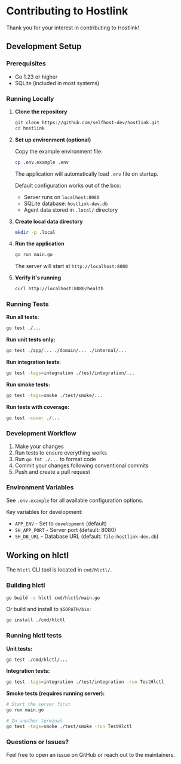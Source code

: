 # Contributing to Hostlink

Thank you for your interest in contributing to Hostlink!

## Development Setup

### Prerequisites

- Go 1.23 or higher
- SQLite (included in most systems)

### Running Locally

1. **Clone the repository**
   ```bash
   git clone https://github.com/selfhost-dev/hostlink.git
   cd hostlink
   ```

2. **Set up environment (optional)**

   Copy the example environment file:
   ```bash
   cp .env.example .env
   ```

   The application will automatically load `.env` file on startup.

   Default configuration works out of the box:
   - Server runs on `localhost:8080`
   - SQLite database: `hostlink-dev.db`
   - Agent data stored in `.local/` directory

3. **Create local data directory**
   ```bash
   mkdir -p .local
   ```

4. **Run the application**
   ```bash
   go run main.go
   ```

   The server will start at `http://localhost:8080`

5. **Verify it's running**
   ```bash
   curl http://localhost:8080/health
   ```

### Running Tests

**Run all tests:**
```bash
go test ./...
```

**Run unit tests only:**
```bash
go test ./app/... ./domain/... ./internal/...
```

**Run integration tests:**
```bash
go test -tags=integration ./test/integration/...
```

**Run smoke tests:**
```bash
go test -tags=smoke ./test/smoke/...
```

**Run tests with coverage:**
```bash
go test -cover ./...
```

### Development Workflow

1. Make your changes
2. Run tests to ensure everything works
3. Run `go fmt ./...` to format code
4. Commit your changes following conventional commits
5. Push and create a pull request

### Environment Variables

See `.env.example` for all available configuration options.

Key variables for development:
- `APP_ENV` - Set to `development` (default)
- `SH_APP_PORT` - Server port (default: 8080)
- `SH_DB_URL` - Database URL (default: `file:hostlink-dev.db`)

## Working on hlctl

The `hlctl` CLI tool is located in `cmd/hlctl/`.

### Building hlctl

```bash
go build -o hlctl cmd/hlctl/main.go
```

Or build and install to `$GOPATH/bin`:
```bash
go install ./cmd/hlctl
```

### Running hlctl tests

**Unit tests:**
```bash
go test ./cmd/hlctl/...
```

**Integration tests:**
```bash
go test -tags=integration ./test/integration -run TestHlctl
```

**Smoke tests (requires running server):**
```bash
# Start the server first
go run main.go

# In another terminal
go test -tags=smoke ./test/smoke -run TestHlctl
```

### Questions or Issues?

Feel free to open an issue on GitHub or reach out to the maintainers.
